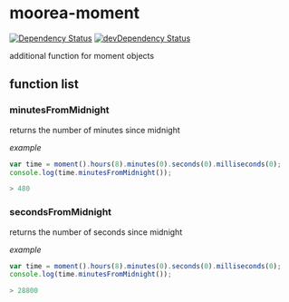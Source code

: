 # moorea-moment

[![Dependency Status](https://david-dm.org/pdesterlich/moorea-moment.svg?theme=shields.io)](https://david-dm.org/pdesterlich/moorea-moment) [![devDependency Status](https://david-dm.org/pdesterlich/moorea-moment/dev-status.svg?theme=shields.io)](https://david-dm.org/pdesterlich/moorea-moment#info=devDependencies)

additional function for moment objects

## function list

### minutesFromMidnight
returns the number of minutes since midnight

*example*

```javascript
var time = moment().hours(8).minutes(0).seconds(0).milliseconds(0);
console.log(time.minutesFromMidnight());

> 480
```

### secondsFromMidnight
returns the number of seconds since midnight

*example*

```javascript
var time = moment().hours(8).minutes(0).seconds(0).milliseconds(0);
console.log(time.minutesFromMidnight());

> 28800
```
